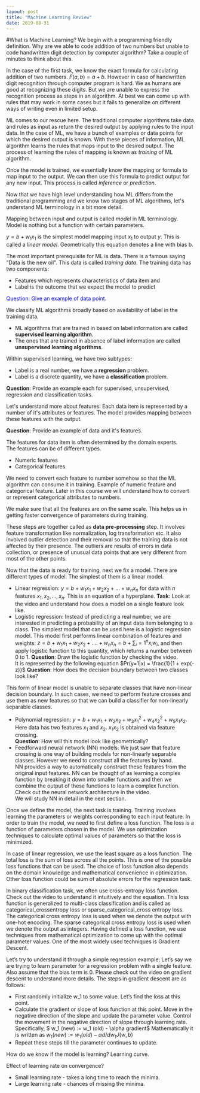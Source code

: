 ```yaml
---
layout: post
title: "Machine Learning Review"
date: 2019-08-31
---
```


#What is Machine Learning?
We begin with a programming friendly definition. Why are we able to code 
addition of two numbers but unable to code handwritten digit detection 
by computer algorithm? Take a couple of minutes to think about this.

In the case of the first task, we know the exact formula for calculating 
addition of two numbers.  $F(a, b)= a + b$.  However in case of handwritten 
digit recognition through computer program is hard.  We as humans are good 
at recognizing these digits. But we are unable to express the recognition 
process as steps in an algorithm. At best we can come up with rules that 
may work in some cases but it fails to generalize on different ways of 
writing even in limited setup.

ML comes to our rescue here.  The traditional computer algorithms take 
data and rules as input as return the desired output by applying rules to 
the input data.  In the case of ML, we have a bunch of examples or data 
points for which the desired output is known. With these pieces of 
information, ML algorithm learns the rules that maps input to the 
desired output.  The process of learning the rules of mapping is known 
as *training* of ML algorithm.

Once the model is trained, we essentially know the mapping or formula 
to map input to the output. We can then use this formula to predict 
output for any new input.  This process is called *inference* or 
*prediction*.

Now that we have high level understanding how ML differs from the 
traditional programming and we know two stages of ML algorithms, 
let's understand ML terminology in a bit more detail. 

Mapping between input and output is called *model* in ML terminology. 
Model is nothing but a function with certain parameters.

$y = b + w_1 x_1$ is the simplest model mapping input $x_1$ to output 
$y$.  This is called a *linear model*.  Geometrically this equation 
denotes a line with bias b.

The most important prerequisite for ML is data.  There is a famous 
saying "Data is the new oil".  This data is called *training data*. 
The training data has two components: 
* Features which represents characteristics of data item and 
* Label is the outcome that we expect the model to predict

<span style="color:blue">Question: Give an example of data point.</span>

We classify ML algorithms broadly based on availability of label in 
the training data. 
* ML algorithms that are trained in based on label 
information are called **supervised learning algorithm**.  
* The ones that are trained in absence of label information are 
called **unsupervised learning algorithms**.

Within supervised learning, we have two subtypes:
* Label is a real number, we have a **regression** problem.
* Label is a discrete quantity, we have a **classification** problem.

**Question**: Provide an example each for supervised, 
  unsupervised, regression and classification tasks.

Let's understand more about features: Each data item is represented 
by a number of it's attributes or features.  The model provides mapping 
between these features with the output.

**Question**: Provide an example of data and it's features.

The features for data item is often determined by the domain experts.  
The features can be of different types.
* Numeric features
* Categorical features.

We need to convert each feature to number somehow so that the ML 
algorithm can consume it in training. Example of numeric feature 
and categorical feature.  Later in this course we will understand 
how to convert or represent categorical attributes to numbers.  

We make sure that all the features are on the same scale.  This 
helps us in getting faster convergence of parameters during training.

These steps are together called as **data pre-processing** step. It 
involves feature transformation like normalization, log transformation 
etc.  It also involved outlier detection and their removal so that the 
training data is not affected by their presence. The outliers are 
results of errors in data collection, or presence of unusual data 
points that are very different from most of the other points.

Now that the data is ready for training, next we fix a model.  There 
are different types of model. The simplest of them is a linear model.  
* Linear regression: $y = b + w_1 x_1 + w_2 x_2 + ... + w_n x_n$ for 
data with $n$ features ${x_1, x_2, \ldots, x_n}$.   This is an 
equation of a hyperplane.  **Task**: Look at the video and understand 
how does a model on a single feature look like.
* Logistic regression: Instead of predicting a real number, we are 
interested in predicting a probability of an input data item belonging 
to a class.  The simplest model that can be used here is a logistic 
regression model.  This model first performs linear combination of 
features and weights: $z = b + w_1 x_1 + w_2 x_2 + …. + w_n x_n = 
b + \sum_i=1^n x_i w_i$, and then apply logistic function to this 
quantity, which returns a number between 0 to 1. 
**Question**: Draw the logistic function by checking the video.  
It is represented by the following equation 
$Pr(y=1|x) = \frac{1}{1 + exp(-z)}$ **Question**: How does the 
decision boundary between two classes look like?

This form of linear model is unable to separate classes that have 
non-linear decision boundary.  In such cases, we need to perform 
feature crosses and use them as new features so that we can build 
a classifier for non-linearly separable classes.  
* Polynomial regression: $y = b + w_1 x_1 + w_2 x_2 +  w_3 x_1^2 + w_4 x_2^2 + w_5 x_1 x_2$.  
Here data has two features $x_1$ and $x_2$.  $x_1 x_2$ is obtained via feature crossing.  
**Question**: How will this model look like geometrically?
* Feedforward neural network (NN) models: We just saw that feature 
crossing is one way of building models for non-linearly separable 
classes.  However we need to construct all the features by hand.  
NN provides a way to automatically construct these features from 
the original input features.  NN can be thought of as learning a 
complex function by breaking it down into smaller functions and 
then we combine the output of these functions to learn a complex 
function.  Check out the neural network architecture in the video.  
We will study NN in detail in the next section. 

Once we define the model, the next task is training.  Training 
involves learning the parameters or weights corresponding to each 
input feature.  In order to train the model, we need to first 
define a loss function.  The loss is a function of parameters 
chosen in the model.  We use optimization techniques to calculate 
optimal values of parameters so that the loss is minimized. 

In case of linear regression, we use the least square as a loss 
function.  The total loss is the sum of loss across all the points. 
This is one of the possible loss functions that can be used.  The 
choice of loss function also depends on the domain knowledge and 
mathematical convenience in optimization.  Other loss function 
could be sum of absolute errors for the regression task.

In binary classification task, we often use cross-entropy loss function.  
Check out the video to understand it intuitively and the equation. This 
loss function is generalized to multi-class classification and is called 
as categorical_crossentropy loss or sparse_categorical_cross entropy loss.  
The categorical cross entropy loss is used when we denote the output with 
one-hot encoding.  The sparse categorical cross entropy loss is used when 
we denote the output as integers. Having defined a loss function, we use 
techniques from mathematical optimization to come up with the optimal 
parameter values.  One of the most widely used techniques is Gradient 
Descent.  

Let’s try to understand it through a simple regression example: Let’s say 
we are trying to learn parameter for a regression problem with a single 
feature.  Also assume that the bias term is 0.  Please check out the 
video on gradient descent to understand more details.  The steps in 
gradient descent are as follows:
* First randomly initialize w_1 to some value. Let’s find the loss at 
this point. 
* Calculate the gradient or slope of loss function at this point.
Move in the negative direction of the slope and update the parameter 
value. Control the movement in the negative direction of slope through 
learning rate.  Specifically,
$ w_1 (new) := w_1 (old) - \alpha gradient$
Mathematically it is written as 
$w_1 (new) := w_1 (old) - \alpha d/dw_1 J(w, b)$
* Repeat these steps till the parameter continues to update.

How do we know if the model is learning?
Learning curve.

Effect of learning rate on convergence?
* Small learning rate - takes a long time to reach the minima.
* Large learning rate - chances of missing the minima.
